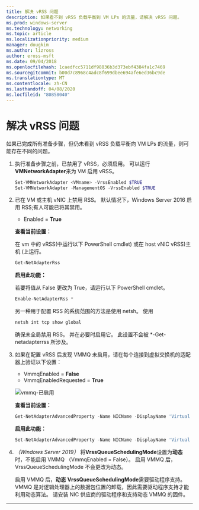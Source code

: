 ```yaml
---
title: 解决 vRSS 问题
description: 如果看不到 vRSS 负载平衡到 VM LPs 的流量，请解决 vRSS 问题。
ms.prod: windows-server
ms.technology: networking
ms.topic: article
ms.localizationpriority: medium
manager: dougkim
ms.author: lizross
author: eross-msft
ms.date: 09/04/2018
ms.openlocfilehash: 1caedfcc5711df98836b3d373ebf4384fa1c7469
ms.sourcegitcommit: b00d7c8968c4adc8f699dbee694afe6ed36bc9de
ms.translationtype: MT
ms.contentlocale: zh-CN
ms.lasthandoff: 04/08/2020
ms.locfileid: "80858040"
---
```

# <a name="resolve-vrss-issues"></a>解决 vRSS 问题

如果已完成所有准备步骤，但仍未看到 vRSS 负载平衡向 VM LPs 的流量，则可能存在不同的问题。

1. 执行准备步骤之前，已禁用了 vRSS，必须启用。 可以运行**VMNetworkAdapter**来为 VM 启用 vRSS。

   ```PowerShell
   Set-VMNetworkAdapter <VMname> -VrssEnabled $TRUE
   Set-VMNetworkAdapter -ManagementOS -VrssEnabled $TRUE
   ```

2. 已在 VM 或主机 vNIC 上禁用 RSS。 默认情况下，Windows Server 2016 启用 RSS;有人可能已将其禁用。 

   - Enabled = **True**

   **查看当前设置：** 

   在 vm 中的 vRSS\(中运行以下 PowerShell cmdlet\) 或在 host vNIC vRSS\)主机 \(上运行。

   ```PowerShell
   Get-NetAdapterRss
   ```

   **启用此功能：** 

   若要将值从 False 更改为 True，请运行以下 PowerShell cmdlet。

   ```PowerShell
   Enable-NetAdapterRss *
   ```
   
   另一种用于配置 RSS 的系统范围的方法是使用 netsh。 使用 
   
    ```cmd
   netsh int tcp show global
   ```
   
   确保未全局禁用 RSS。 并在必要时启用它。 此设置不会被 *-Get-netadapterrss 所涉及。

3. 如果在配置 vRSS 后发现 VMMQ 未启用，请在每个连接到虚拟交换机的适配器上验证以下设置：

   - VmmqEnabled = **False**
   - VmmqEnabledRequested = **True**

   ![vmmq-已启用](../../media/vmmq-enabled.png)

   **查看当前设置：** 

   ```PowerShell
   Get-NetAdapterAdvancedProperty -Name NICName -DisplayName 'Virtual Switch RSS'
   ```

   **启用此功能：** 

   ```PowerShell
   Set-NetAdapterAdvancedProperty -Name NICName -DisplayName 'Virtual Switch RSS' -DisplayValue Enabled”
   ```
 
4. _（Windows Server 2019）_ 将**VrssQueueSchedulingMode**设置为**动态**时，不能启用 VMMQ （VmmqEnabled = False）。 启用 VMMQ 后，VrssQueueSchedulingMode 不会更改为动态。<p>启用 VMMQ 后，**动态** **VrssQueueSchedulingMode**需要驱动程序支持。  VMMQ 是对逻辑处理器上的数据包位置的卸载，因此需要驱动程序支持才能利用动态算法。  请安装 NIC 供应商的驱动程序和支持动态 VMMQ 的固件。



---
